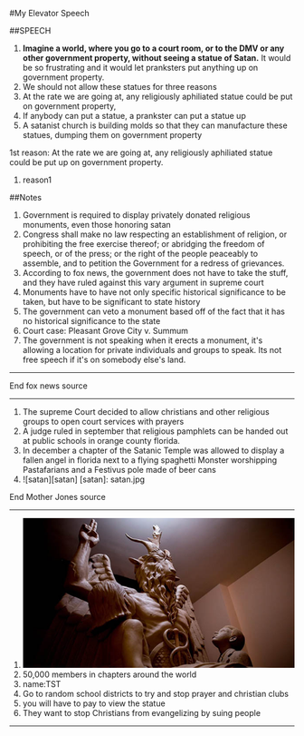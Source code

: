 #My Elevator Speech

##SPEECH

1. __Imagine a world, where you go to a court room, or to the DMV or any other government property, without seeing a statue of Satan.__ It would be so frustrating and it would let pranksters put anything up on government property. 
1. We should not allow these statues for three reasons
  1. At the rate we are going at, any religiously aphiliated statue could be put on government property, 
  1. If anybody can put a statue, a prankster can put a statue up
  1. A satanist church is building molds so that they can manufacture these statues, dumping them on government property

1st reason: At the rate we are going at, any religiously aphiliated statue could be put up on government property.
1. reason1

##Notes
1. Government is required to display privately donated religious monuments, even those honoring satan
1. Congress shall make no law respecting an establishment of religion, or prohibiting the free exercise thereof; or abridging the freedom of speech, or of the press; or the right of the people peaceably to assemble, and to petition the Government for a redress of grievances. 
1. According to fox news, the government does not have to take the stuff, and they have ruled against this vary argument in supreme court
1. Monuments have to have not only specific historical significance to be taken, but have to be significant to state history
1. The government can veto a monument based off of the fact that it has no historical significance to the state
1. Court case: Pleasant Grove City v. Summum
1. The government is not speaking when it erects a monument, it's allowing a location for private individuals and groups to speak. Its not free speech if it's on somebody else's land. 

---

End fox news source

---

1. The supreme Court decided to allow christians and other religious groups to open court services with prayers
1. A judge ruled in september that religious pamphlets can be handed out at public schools in orange county florida. 
1. In december a chapter of the Satanic Temple was allowed to display a fallen angel in florida next to a flying spaghetti Monster worshipping Pastafarians and a Festivus pole made of beer cans
1. ![satan][satan]
[satan]: satan.jpg

End Mother Jones source

---

[satan2]: satan2.jpg
1. ![satan2][satan2]
1. 50,000 members in chapters around the world
1. name:TST
1. Go to random school districts to try and stop prayer and christian clubs
1. you will have to pay to view the statue
1. They want to stop Christians from evangelizing by suing people 

---

